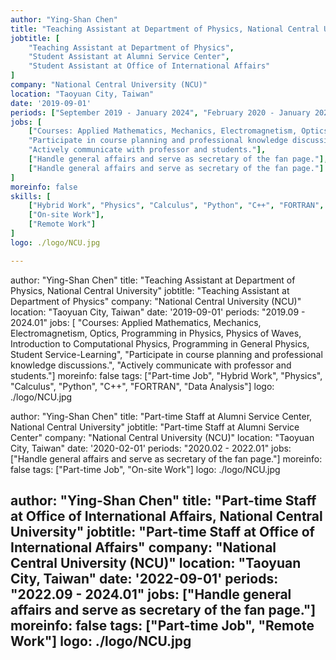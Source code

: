 ```yaml
---
author: "Ying-Shan Chen"
title: "Teaching Assistant at Department of Physics, National Central University"
jobtitle: [
    "Teaching Assistant at Department of Physics", 
    "Student Assistant at Alumni Service Center", 
    "Student Assistant at Office of International Affairs"
]
company: "National Central University (NCU)"
location: "Taoyuan City, Taiwan"
date: '2019-09-01'
periods: ["September 2019 - January 2024", "February 2020 - January 2022", "September 2022 - January 2024"]
jobs: [
    ["Courses: Applied Mathematics, Mechanics, Electromagnetism, Optics, Programming in Physics, Physics of Waves, Introduction to Computational Physics, Programming in General Physics, Student Service-Learning",
    "Participate in course planning and professional knowledge discussions.",
    "Actively communicate with professor and students."], 
    ["Handle general affairs and serve as secretary of the fan page."],
    ["Handle general affairs and serve as secretary of the fan page."]
]
moreinfo: false
skills: [
    ["Hybrid Work", "Physics", "Calculus", "Python", "C++", "FORTRAN", "Data Analysis"],
    ["On-site Work"],
    ["Remote Work"]
]
logo: ./logo/NCU.jpg

---
```


author: "Ying-Shan Chen"
title: "Teaching Assistant at Department of Physics, National Central University"
jobtitle: "Teaching Assistant at Department of Physics"
company: "National Central University (NCU)"
location: "Taoyuan City, Taiwan"
date: '2019-09-01'
periods: "2019.09 - 2024.01"
jobs: [
    "Courses: Applied Mathematics, Mechanics, Electromagnetism, Optics, Programming in Physics, Physics of Waves, Introduction to Computational Physics, Programming in General Physics, Student Service-Learning",
    "Participate in course planning and professional knowledge discussions.",
    "Actively communicate with professor and students."]
moreinfo: false
tags: ["Part-time Job", "Hybrid Work", "Physics", "Calculus", "Python", "C++", "FORTRAN", "Data Analysis"]
logo: ./logo/NCU.jpg

author: "Ying-Shan Chen"
title: "Part-time Staff at Alumni Service Center, National Central University"
jobtitle: "Part-time Staff at Alumni Service Center"
company: "National Central University (NCU)"
location: "Taoyuan City, Taiwan"
date: '2020-02-01'
periods: "2020.02 - 2022.01"
jobs: ["Handle general affairs and serve as secretary of the fan page."]
moreinfo: false
tags: ["Part-time Job", "On-site Work"]
logo: ./logo/NCU.jpg

author: "Ying-Shan Chen"
title: "Part-time Staff at Office of International Affairs, National Central University"
jobtitle: "Part-time Staff at Office of International Affairs"
company: "National Central University (NCU)"
location: "Taoyuan City, Taiwan"
date: '2022-09-01'
periods: "2022.09 - 2024.01"
jobs: ["Handle general affairs and serve as secretary of the fan page."]
moreinfo: false
tags: ["Part-time Job", "Remote Work"]
logo: ./logo/NCU.jpg
---

